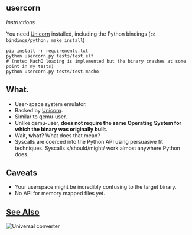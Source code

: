 usercorn
----

*Instructions*

You need [Unicorn](http://www.unicorn-engine.org/) installed, including the Python bindings (`cd bindings/python; make install`)

    pip install -r requirements.txt
    python usercorn.py tests/test.elf
    # (note: MachO loading is implemented but the binary crashes at some point in my tests)
    python usercorn.py tests/test.macho

What.
----

- User-space system emulator.
- Backed by [Unicorn](http://www.unicorn-engine.org/).
- Similar to qemu-user.
- Unlike qemu-user, __does not require the same Operating System for which the binary was originally built__.
- Wait, __what?__ What does that mean?
- Syscalls are coerced into the Python API using persuasive fit techniques. Syscalls s/should/might/ work almost anywhere Python does.

Caveats
----

- Your userspace might be incredibly confusing to the target binary.
- No API for memory mapped files yet.

[See Also](https://xkcd.com/1406/)
----
![Universal converter](https://imgs.xkcd.com/comics/universal_converter_box.png)
